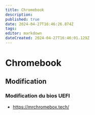 ```yaml
---
title: Chromebook
description: 
published: true
date: 2024-04-27T16:46:26.874Z
tags: 
editor: markdown
dateCreated: 2024-04-27T16:46:01.129Z
---
```


# Chromebook

## Modification

### Modification du bios UEFI

- <https://mrchromebox.tech/>
